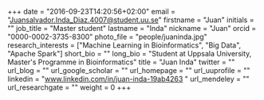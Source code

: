 +++ 
date = "2016-09-23T14:20:56+02:00"
email = "Juansalvador.Inda_Diaz.4007@student.uu.se" 
firstname = "Juan" 
initials = "" 
job_title = "Master student" 
lastname = "Inda" 
nickname = "Juan" 
orcid = "0000-0002-3735-8300" 
photo_file = "people/juaninda.jpg" 
research_interests = ["Machine Learning in Bioinformatics", "Big Data", "Apache Spark"] 
short_bio = "" 
long_bio = "Student at Uppsala University, Master's Programme in Bioinformatics" 
title = "Juan Inda" 
twitter = "" 
url_blog = "" 
url_google_scholar = "" 
url_homepage = "" 
url_uuprofile = "" 
linkedin = "www.linkedin.com/in/juan-inda-19ab4263 " 
url_mendeley = "" 
url_researchgate = "" 
weight = 0 
+++
